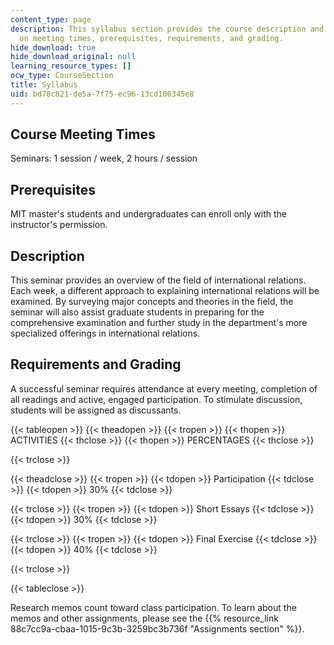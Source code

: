 ```yaml
---
content_type: page
description: This syllabus section provides the course description and information
  on meeting times, prerequisites, requirements, and grading.
hide_download: true
hide_download_original: null
learning_resource_types: []
ocw_type: CourseSection
title: Syllabus
uid: bd78c821-de5a-7f75-ec96-13cd106345e8
---
```


Course Meeting Times
--------------------

Seminars: 1 session / week, 2 hours / session

Prerequisites
-------------

MIT master's students and undergraduates can enroll only with the instructor's permission.

Description
-----------

This seminar provides an overview of the field of international relations. Each week, a different approach to explaining international relations will be examined. By surveying major concepts and theories in the field, the seminar will also assist graduate students in preparing for the comprehensive examination and further study in the department's more specialized offerings in international relations.

Requirements and Grading
------------------------

A successful seminar requires attendance at every meeting, completion of all readings and active, engaged participation. To stimulate discussion, students will be assigned as discussants.

{{< tableopen >}}
{{< theadopen >}}
{{< tropen >}}
{{< thopen >}}
ACTIVITIES
{{< thclose >}}
{{< thopen >}}
PERCENTAGES
{{< thclose >}}

{{< trclose >}}

{{< theadclose >}}
{{< tropen >}}
{{< tdopen >}}
Participation
{{< tdclose >}}
{{< tdopen >}}
30%
{{< tdclose >}}

{{< trclose >}}
{{< tropen >}}
{{< tdopen >}}
Short Essays
{{< tdclose >}}
{{< tdopen >}}
30%
{{< tdclose >}}

{{< trclose >}}
{{< tropen >}}
{{< tdopen >}}
Final Exercise
{{< tdclose >}}
{{< tdopen >}}
40%
{{< tdclose >}}

{{< trclose >}}

{{< tableclose >}}

Research memos count toward class participation. To learn about the memos and other assignments, please see the {{% resource_link 88c7cc9a-cbaa-1015-9c3b-3259bc3b736f "Assignments section" %}}.